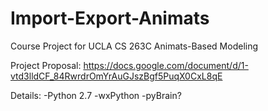 Import-Export-Animats
=====================

Course Project for UCLA CS 263C Animats-Based Modeling

Project Proposal: https://docs.google.com/document/d/1-vtd3lldCF_84RwrdrOmYrAuGJszBgf5PuqX0CxL8qE

Details:
-Python 2.7
-wxPython
-pyBrain?
